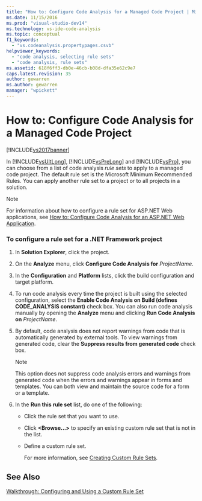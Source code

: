 ```yaml
---
title: "How to: Configure Code Analysis for a Managed Code Project | Microsoft Docs"
ms.date: 11/15/2016
ms.prod: "visual-studio-dev14"
ms.technology: vs-ide-code-analysis
ms.topic: conceptual
f1_keywords: 
  - "vs.codeanalysis.propertypages.csvb"
helpviewer_keywords: 
  - "code analysis, selecting rule sets"
  - "code analysis, rule sets"
ms.assetid: 618f6ff3-db0e-46cb-b08d-dfa35e62c9e7
caps.latest.revision: 35
author: gewarren
ms.author: gewarren
manager: "wpickett"
---
```

# How to: Configure Code Analysis for a Managed Code Project
[!INCLUDE[vs2017banner](../includes/vs2017banner.md)]

In [!INCLUDE[vsUltLong](../includes/vsultlong-md.md)], [!INCLUDE[vsPreLong](../includes/vsprelong-md.md)] and [!INCLUDE[vsPro](../includes/vspro-md.md)], you can choose from a list of code analysis *rule sets* to apply to a managed code project. The default rule set is the Microsoft Minimum Recommended Rules. You can apply another rule set to a project or to all projects in a solution.  
  
> [!NOTE]
> For information about how to configure a rule set for ASP.NET Web applications, see [How to: Configure Code Analysis for an ASP.NET Web Application](../code-quality/how-to-configure-code-analysis-for-an-aspnet-web-application.md).  
  
### To configure a rule set for a .NET Framework project  
  
1. In **Solution Explorer**, click the project.  
  
2. On the **Analyze** menu, click **Configure Code Analysis for** *ProjectName*.  
  
3. In the **Configuration** and **Platform** lists, click the build configuration and target platform.  
  
4. To run code analysis every time the project is built using the selected configuration, select the **Enable Code Analysis on Build (defines CODE_ANALYSIS constant)** check box. You can also run code analysis manually by opening the **Analyze** menu and clicking **Run Code Analysis on** *ProjectName*.  
  
5. By default, code analysis does not report warnings from code that is automatically generated by external tools. To view warnings from generated code, clear the **Suppress results from generated code** check box.  
  
    > [!NOTE]
    > This option does not suppress code analysis errors and warnings from generated code when the errors and warnings appear in forms and templates. You can both view and maintain the source code for a form or a template.  
  
6. In the **Run this rule set** list, do one of the following:  
  
    - Click the rule set that you want to use.  
  
    - Click **\<Browse...>** to specify an existing custom rule set that is not in the list.  
  
    - Define a custom rule set.  
  
         For more information, see [Creating Custom Rule Sets](../code-quality/creating-custom-code-analysis-rule-sets.md).  
  
## See Also  
 [Walkthrough: Configuring and Using a Custom Rule Set](../code-quality/walkthrough-configuring-and-using-a-custom-rule-set.md)
